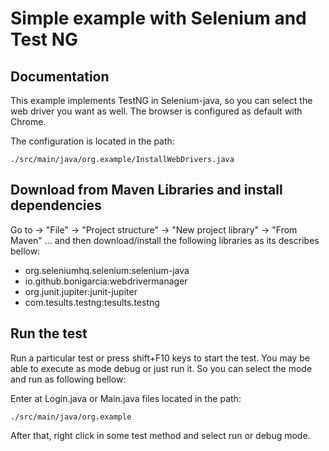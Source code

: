 # Simple example with Selenium and Test NG

## Documentation

This example implements TestNG in Selenium-java, so you can select 
the web driver you want as well. The browser is configured as default
with Chrome.

The configuration is located in the path: 

    ./src/main/java/org.example/InstallWebDrivers.java
## Download from Maven Libraries and install dependencies

Go to -> "File" -> "Project structure" -> "New project library" -> "From Maven"
... and then download/install the following libraries
as its describes bellow:

* org.seleniumhq.selenium:selenium-java
* io.github.bonigarcia:webdrivermanager
* org.junit.jupiter:junit-jupiter
* com.tesults.testng:tesults.testng

## Run the test

Run a particular test or press shift+F10 keys to start the test.
You may be able to execute as mode debug or just run it. So you can select the mode and run
as following bellow:

Enter at Login.java or Main.java files located in the path: 

    ./src/main/java/org.example
After that, right click in some test method and select run or debug mode.
